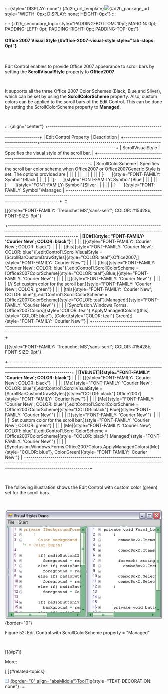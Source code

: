 ::: {style="DISPLAY: none"}
[](ms-xhelp:///?Id=d2h_url_template){#d2h_url_template}![](!package_url!){#d2h_package_url style="WIDTH: 0px; DISPLAY: none; HEIGHT: 0px"}
:::

:::: {.d2h_secondary_topic style="PADDING-BOTTOM: 10pt; MARGIN: 0pt; PADDING-LEFT: 0pt; PADDING-RIGHT: 0pt; PADDING-TOP: 0pt"}
#### Office 2007 Visual Style {#office-2007-visual-style style="tab-stops: 0pt"}

 

Edit Control enables to provide Office 2007 appearance to scroll bars by setting the **ScrollVisualStyle** property to **Office2007**.

 

It supports all the three Office 2007 Color Schemes (Black, Blue and Silver), which can be set by using the **ScrollColorScheme** property. Also, custom colors can be applied to the scroll bars of the Edit Control. This can be done by setting the ScrollColorScheme property to **Managed**.

 

::: {align="center"}
+-----------------------------------+-------------------------------------------------------------------------------------------------------------------+
| Edit Control Property             | Description                                                                                                       |
+-----------------------------------+-------------------------------------------------------------------------------------------------------------------+
| ScrollVisualStyle                 | Specifies the visual style of the scroll bar.                                                                     |
+-----------------------------------+-------------------------------------------------------------------------------------------------------------------+
| ScrollColorScheme                 | Specifies the scroll bar color scheme when Office2007 or Office2007Generic Style is set. The options provided are |
|                                   |                                                                                                                   |
|                                   |                                                                                                                   |
|                                   |                                                                                                                   |
|                                   | [·      ]{style="FONT-FAMILY: Symbol"}Black                                                                       |
|                                   |                                                                                                                   |
|                                   | [·      ]{style="FONT-FAMILY: Symbol"}Blue                                                                        |
|                                   |                                                                                                                   |
|                                   | [·      ]{style="FONT-FAMILY: Symbol"}Silver                                                                      |
|                                   |                                                                                                                   |
|                                   | [·      ]{style="FONT-FAMILY: Symbol"}Managed                                                                     |
+-----------------------------------+-------------------------------------------------------------------------------------------------------------------+
:::

[]{style="FONT-FAMILY: 'Trebuchet MS','sans-serif'; COLOR: #15428b; FONT-SIZE: 9pt"} 

+---------------------------------------------------------------------------------------------------------------------------------------------------------------------------------------------+
| **[\[C#\]]{style="FONT-FAMILY: 'Courier New'; COLOR: black"}**                                                                                                                              |
|                                                                                                                                                                                             |
| []{style="FONT-FAMILY: 'Courier New'; COLOR: black"}                                                                                                                                        |
|                                                                                                                                                                                             |
| [this]{style="FONT-FAMILY: 'Courier New'; COLOR: blue"}[.editControl1.ScrollVisualStyle = [ScrollBarCustomDrawStyles]{style="COLOR: teal"}.Office2007;]{style="FONT-FAMILY: 'Courier New'"} |
|                                                                                                                                                                                             |
| [this]{style="FONT-FAMILY: 'Courier New'; COLOR: blue"}[.editControl1.ScrollColorScheme = [Office2007ColorScheme]{style="COLOR: teal"}.Blue;]{style="FONT-FAMILY: 'Courier New'"}           |
|                                                                                                                                                                                             |
| []{style="FONT-FAMILY: 'Courier New'"}                                                                                                                                                      |
|                                                                                                                                                                                             |
| [// Set custom color for the scroll bar.]{style="FONT-FAMILY: 'Courier New'; COLOR: green"}                                                                                                 |
|                                                                                                                                                                                             |
| [this]{style="FONT-FAMILY: 'Courier New'; COLOR: blue"}[.editControl1.ScrollColorScheme = [Office2007ColorScheme]{style="COLOR: teal"}.Managed;]{style="FONT-FAMILY: 'Courier New'"}        |
|                                                                                                                                                                                             |
| [Syncfusion.Windows.Forms.[Office2007Colors]{style="COLOR: teal"}.ApplyManagedColors([this]{style="COLOR: blue"}, [Color]{style="COLOR: teal"}.Green);]{style="FONT-FAMILY: 'Courier New'"} |
+---------------------------------------------------------------------------------------------------------------------------------------------------------------------------------------------+

[]{style="FONT-FAMILY: 'Trebuchet MS','sans-serif'; COLOR: #15428b; FONT-SIZE: 9pt"} 

+-------------------------------------------------------------------------------------------------------------------------------------------------------------------------------------------+
| **[\[VB.NET\]]{style="FONT-FAMILY: 'Courier New'; COLOR: black"}**                                                                                                                        |
|                                                                                                                                                                                           |
| []{style="FONT-FAMILY: 'Courier New'; COLOR: black"}                                                                                                                                      |
|                                                                                                                                                                                           |
| [Me]{style="FONT-FAMILY: 'Courier New'; COLOR: blue"}[.editControl1.ScrollVisualStyle = [ScrollBarCustomDrawStyles]{style="COLOR: black"}.Office2007]{style="FONT-FAMILY: 'Courier New'"} |
|                                                                                                                                                                                           |
| [Me]{style="FONT-FAMILY: 'Courier New'; COLOR: blue"}[.editControl1.ScrollColorScheme = [Office2007ColorScheme]{style="COLOR: black"}.Blue]{style="FONT-FAMILY: 'Courier New'"}           |
|                                                                                                                                                                                           |
| []{style="FONT-FAMILY: 'Courier New'"}                                                                                                                                                    |
|                                                                                                                                                                                           |
| [\' Set custom color for the scroll bar.]{style="FONT-FAMILY: 'Courier New'; COLOR: green"}                                                                                               |
|                                                                                                                                                                                           |
| [Me]{style="FONT-FAMILY: 'Courier New'; COLOR: blue"}[.editControl1.ScrollColorScheme = [Office2007ColorScheme]{style="COLOR: black"}.Managed]{style="FONT-FAMILY: 'Courier New'"}        |
|                                                                                                                                                                                           |
| [Syncfusion.Windows.Forms.Office2007Colors.ApplyManagedColors([Me]{style="COLOR: blue"}, Color.Green)]{style="FONT-FAMILY: 'Courier New'"}                                                |
+-------------------------------------------------------------------------------------------------------------------------------------------------------------------------------------------+

 

The following illustration shows the Edit Control with custom color (green) set for the scroll bars.

 

![](ImagesExt/image90_53.jpg){border="0"}

Figure 52: Edit Control with ScrollColorScheme property = \"Managed\"

 

[]{#p71} 

More:

[ ]{#related-topics}

[![](button.gif){border="0" align="absMiddle"}ToolTip](ms-xhelp:///?Id=5e40d6f7-0e05-4fb2-80f7-9c55e56f348f){style="TEXT-DECORATION: none"}
::::
